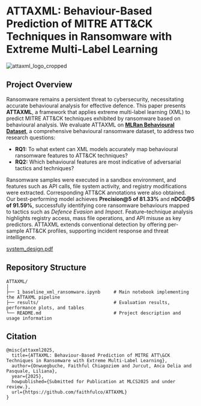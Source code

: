 # ATTAXML: Behaviour-Based Prediction of MITRE ATT\&CK Techniques in Ransomware with Extreme Multi-Label Learning

![attaxml_logo_cropped](https://github.com/user-attachments/assets/baff73d1-0886-4a3f-9ec6-13c100192341)

## Project Overview

Ransomware remains a persistent threat to cybersecurity, necessitating accurate behavioural analysis for effective defence. This paper presents **ATTAXML**, a framework that applies extreme multi-label learning (XML) to predict MITRE ATT\&CK techniques exhibited by ransomware based on behavioural analysis. We evaluate ATTAXML on **[MLRan Behavioural Dataset](https://github.com/faithfulco/mlran/tree/main/6_experiments/FS_MLRan_Datasets)**, a comprehensive behavioural ransomware dataset, to address two research questions:

* **RQ1:** To what extent can XML models accurately map behavioural ransomware features to ATT\&CK techniques?
* **RQ2:** Which behavioural features are most indicative of adversarial tactics and techniques?

Ransomware samples were executed in a sandbox environment, and features such as API calls, file system activity, and registry modifications were extracted. Corresponding ATT\&CK annotations were also obtained. Our best-performing model achieves **Precision\@5 of 81.33%** and **nDCG\@5 of 91.59%**, successfully identifying core ransomware behaviours mapped to tactics such as *Defence Evasion* and *Impact*. Feature–technique analysis highlights registry access, mass file operations, and API misuse as key predictors. ATTAXML extends conventional detection by offering per-sample ATT\&CK profiles, supporting incident response and threat intelligence.

[system_design.pdf](https://github.com/user-attachments/files/20928698/system_design.pdf)


## Repository Structure

```
ATTAXML/
│
├── 1_baseline_xml_ransomware.ipynb     # Main notebook implementing the ATTAXML pipeline
├── results/                            # Evaluation results, performance plots, and tables
└── README.md                           # Project description and usage information
```


## Citation

```
@misc{attaxml2025,
  title={ATTAXML: Behaviour-Based Prediction of MITRE ATT\&CK Techniques in Ransomware with Extreme Multi-Label Learning},
  author={Onwuegbuche, Faithful Chiagoziem and Jurcut, Anca Delia and Pasquale, Liliana},
  year={2025},
  howpublished={Submitted for Publication at MLCS2025 and under review.},
  url={https://github.com/faithfulco/ATTAXML}
}
```

